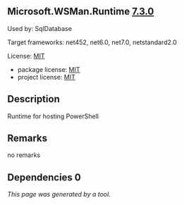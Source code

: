 Microsoft.WSMan.Runtime [7.3.0](https://www.nuget.org/packages/Microsoft.WSMan.Runtime/7.3.0)
--------------------

Used by: SqlDatabase

Target frameworks: net452, net6.0, net7.0, netstandard2.0

License: [MIT](../../../../licenses/mit) 

- package license: [MIT](https://licenses.nuget.org/MIT) 
- project license: [MIT](https://github.com/PowerShell/PowerShell) 

Description
-----------
Runtime for hosting PowerShell

Remarks
-----------
no remarks


Dependencies 0
-----------


*This page was generated by a tool.*